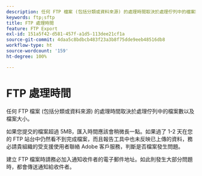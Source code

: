 ```yaml
---
description: 任何 FTP 檔案 (包括分類或資料來源) 的處理時間取決於處理佇列中的檔案數以及檔案大小。
keywords: ftp;sftp
title: FTP 處理時間
feature: FTP Export
exl-id: 151a5f42-d581-457f-a1d5-113dee21cf1a
source-git-commit: 4daa5c8bdbcb483f23a3b8f75dde9eeb48516db8
workflow-type: ht
source-wordcount: '159'
ht-degree: 100%

---
```


# FTP 處理時間

任何 FTP 檔案 (包括分類或資料來源) 的處理時間取決於處理佇列中的檔案數以及檔案大小。

如果您提交的檔案超過 5MB，匯入時間應該會稍微長一點。如果過了 1-2 天在您的 FTP 站台中仍然看不到完成檔案，而且報告工具中也未反映已上傳的資料，務必請貴組織的受支援使用者聯絡 Adobe 客戶服務，判斷是否檔案發生問題。

建立 FTP 檔案時請務必加入通知收件者的電子郵件地址。如此則發生大部分問題時，都會傳送通知給收件者。
